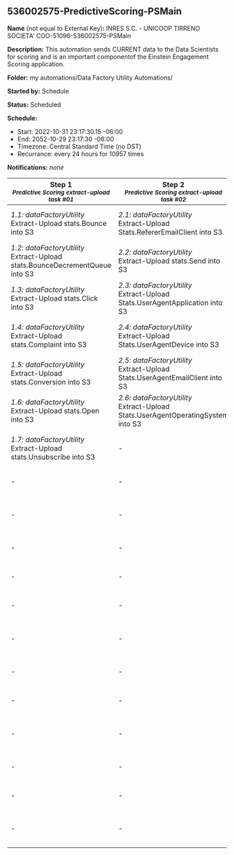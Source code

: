 ## 536002575-PredictiveScoring-PSMain

**Name** (not equal to External Key)**:** INRES S.C. - UNICOOP TIRRENO SOCIETA' COO-51096-536002575-PSMain

**Description:** This automation sends CURRENT data to the Data Scientists for scoring and is an important componentof the Einstein Engagement Scoring application.

**Folder:** my automations/Data Factory Utility Automations/

**Started by:** Schedule

**Status:** Scheduled

**Schedule:**

* Start: 2022-10-31 23:17:30.15 -06:00
* End: 2052-10-29 23:17:30 -06:00
* Timezone: Central Standard Time (no DST)
* Recurrance: every 24 hours for 10957 times

**Notifications:** _none_


| Step 1<br>_<small>Predictive Scoring extract-upload task #01</small>_ | Step 2<br>_<small>Predictive Scoring extract-upload task #02</small>_ | Step 3<br>_<small>Predictive Scoring extract-upload task #03</small>_ | Step 4<br>_<small>Predictive Scoring extract-upload task #04</small>_ | Step 5<br>_<small>Predictive Scoring extract-upload task #05</small>_ | Step 6<br>_<small>Predictive Scoring extract-upload task #06</small>_ | Step 7<br>_<small>Predictive Scoring extract-upload task #07</small>_ | Step 8<br>_<small>Predictive Scoring extract-upload task #08</small>_ | Step 9<br>_<small>Predictive Scoring extract-upload task #09</small>_ |
| --- | --- | --- | --- | --- | --- | --- | --- | --- |
| _1.1: dataFactoryUtility_<br>Extract-Upload stats.Bounce into S3 | _2.1: dataFactoryUtility_<br>Extract-Upload Stats.RefererEmailClient into S3 | _3.1: dataFactoryUtility_<br>Extract-Upload C536002575._GeofenceDefinition into S3 | _4.1: dataFactoryUtility_<br>Extract-Upload C536002575.PSConfig into S3 | _5.1: dataFactoryUtility_<br>Extract-Upload C536002575._MobileMessage into S3 | _6.1: dataFactoryUtility_<br>Extract-Upload C536002575.SmsMemberSharedShortCode_Config into S3 | _7.1: dataFactoryUtility_<br>Extract-Upload dbo.EmailSendDefinition into S3 | _8.1: dataFactoryUtility_<br>Extract-Upload dbo.EnterpriseMember into S3 | _9.1: dataFactoryUtility_<br>Extract-Upload C536002575.VPS_ExportDone into S3 |
| _1.2: dataFactoryUtility_<br>Extract-Upload stats.BounceDecrementQueue into S3 | _2.2: dataFactoryUtility_<br>Extract-Upload stats.Send into S3 | _3.2: dataFactoryUtility_<br>Extract-Upload C536002575._MobileAddress into S3 | _4.2: dataFactoryUtility_<br>Extract-Upload dbo.ProgramActivityInstance into S3 | _5.2: dataFactoryUtility_<br>Extract-Upload dbo.ABTestSend into S3 | _6.2: dataFactoryUtility_<br>Extract-Upload C536002575.SmsMemberShortCodeDistinct into S3 | _7.2: dataFactoryUtility_<br>Extract-Upload dbo.Send into S3 | _8.2: dataFactoryUtility_<br>Extract-Upload dbo.MemberTimeZone into S3 | - |
| _1.3: dataFactoryUtility_<br>Extract-Upload stats.Click into S3 | _2.3: dataFactoryUtility_<br>Extract-Upload Stats.UserAgentApplication into S3 | _3.3: dataFactoryUtility_<br>Extract-Upload C536002575._MobileMessageTracking into S3 | _4.3: dataFactoryUtility_<br>Extract-Upload dbo.ProgramInstance into S3 | _5.3: dataFactoryUtility_<br>Extract-Upload dbo.ABTestSendJob into S3 | _6.3: dataFactoryUtility_<br>Extract-Upload dbo.ABTestSendContent into S3 | _7.3: dataFactoryUtility_<br>Extract-Upload dbo.tblEmails into S3 | _8.3: dataFactoryUtility_<br>Extract-Upload dbo.SendDefType into S3 | - |
| _1.4: dataFactoryUtility_<br>Extract-Upload stats.Complaint into S3 | _2.4: dataFactoryUtility_<br>Extract-Upload Stats.UserAgentDevice into S3 | _3.4: dataFactoryUtility_<br>Extract-Upload C536002575._PushAddress into S3 | _4.4: dataFactoryUtility_<br>Extract-Upload InteractionStudio.Activity into S3 | _5.4: dataFactoryUtility_<br>Extract-Upload dbo.CampaignAsset into S3 | _6.4: dataFactoryUtility_<br>Extract-Upload dbo.ABTestSendType into S3 | _7.4: dataFactoryUtility_<br>Extract-Upload dbo.tblLists into S3 | _8.4: dataFactoryUtility_<br>Extract-Upload dbo.tblMembers into S3 | - |
| _1.5: dataFactoryUtility_<br>Extract-Upload stats.Conversion into S3 | _2.5: dataFactoryUtility_<br>Extract-Upload Stats.UserAgentEmailClient into S3 | _3.5: dataFactoryUtility_<br>Extract-Upload C536002575._PushAddressExtension into S3 | _4.5: dataFactoryUtility_<br>Extract-Upload InteractionStudio.DefinitionInfo into S3 | _5.5: dataFactoryUtility_<br>Extract-Upload dbo.CampaignAssetType into S3 | _6.5: dataFactoryUtility_<br>Extract-Upload dbo.CampaignDefinition into S3 | - | _8.5: dataFactoryUtility_<br>Extract-Upload dbo.TimeZoneDetail into S3 | - |
| _1.6: dataFactoryUtility_<br>Extract-Upload stats.Open into S3 | _2.6: dataFactoryUtility_<br>Extract-Upload Stats.UserAgentOperatingSystem into S3 | _3.6: dataFactoryUtility_<br>Extract-Upload C536002575._PushApplicationCache into S3 | _4.6: dataFactoryUtility_<br>Extract-Upload InteractionStudio.EventDefinition into S3 | _5.6: dataFactoryUtility_<br>Extract-Upload dbo.CustomObject into S3 | _6.6: dataFactoryUtility_<br>Extract-Upload dbo.ImpressionRegion into S3 | - | - | - |
| _1.7: dataFactoryUtility_<br>Extract-Upload stats.Unsubscribe into S3 | - | _3.7: dataFactoryUtility_<br>Extract-Upload C536002575._PushDeviceLookup into S3 | _4.7: dataFactoryUtility_<br>Extract-Upload InteractionStudio.EventInstance into S3 | _5.7: dataFactoryUtility_<br>Extract-Upload dbo.JobCampaignDefinition into S3 | _6.7: dataFactoryUtility_<br>Extract-Upload dbo.JobImpressionRegion into S3 | - | - | - |
| - | - | _3.8: dataFactoryUtility_<br>Extract-Upload C536002575._PushDeviceStatistics into S3 | - | _5.8: dataFactoryUtility_<br>Extract-Upload dbo.Program into S3 | _6.8: dataFactoryUtility_<br>Extract-Upload dbo.Members_ into S3 | - | - | - |
| - | - | _3.9: dataFactoryUtility_<br>Extract-Upload C536002575._PushInAppStatisticsActivityAggregate into S3 | - | _5.9: dataFactoryUtility_<br>Extract-Upload dbo.SendGroup into S3 | _6.9: dataFactoryUtility_<br>Extract-Upload dbo.SendSplit into S3 | - | - | - |
| - | - | _3.10: dataFactoryUtility_<br>Extract-Upload C536002575._PushMessage into S3 | - | _5.10: dataFactoryUtility_<br>Extract-Upload dbo.SendJob into S3 | _6.10: dataFactoryUtility_<br>Extract-Upload dbo.Subscriber into S3 | - | - | - |
| - | - | _3.11: dataFactoryUtility_<br>Extract-Upload C536002575._PushMessageAudience into S3 | - | _5.11: dataFactoryUtility_<br>Extract-Upload dbo.SimpleTag into S3 | _6.11: dataFactoryUtility_<br>Extract-Upload dbo.tblJobs into S3 | - | - | - |
| - | - | _3.12: dataFactoryUtility_<br>Extract-Upload C536002575._PushMessageInApp into S3 | - | _5.12: dataFactoryUtility_<br>Extract-Upload dbo.SimpleTagObject into S3 | _6.12: dataFactoryUtility_<br>Extract-Upload dbo.tblJobs_Lists into S3 | - | - | - |
| - | - | _3.13: dataFactoryUtility_<br>Extract-Upload C536002575._PushMessageTracking into S3 | - | _5.13: dataFactoryUtility_<br>Extract-Upload dbo.SimpleTagObjectType into S3 | _6.13: dataFactoryUtility_<br>Extract-Upload dbo.tblJobs_URLs into S3 | - | - | - |
| - | - | _3.14: dataFactoryUtility_<br>Extract-Upload C536002575._PushSubscriptionHistory into S3 | - | _5.14: dataFactoryUtility_<br>Extract-Upload dbo.SourceAddress into S3 | _6.14: dataFactoryUtility_<br>Extract-Upload dbo.tblSurveyQuestions into S3 | - | - | - |
| - | - | _3.15: dataFactoryUtility_<br>Extract-Upload C536002575._PushTag into S3 | - | _5.15: dataFactoryUtility_<br>Extract-Upload dbo.tblJobs_Surveys into S3 | - | - | - | - |
| - | - | _3.16: dataFactoryUtility_<br>Extract-Upload dbo.Asset into S3 | - | _5.16: dataFactoryUtility_<br>Extract-Upload dbo.tblJobSubscriberBatch into S3 | - | - | - | - |
| - | - | _3.17: dataFactoryUtility_<br>Extract-Upload dbo.PushApplicationConfig into S3 | - | _5.17: dataFactoryUtility_<br>Extract-Upload dbo.tblSurveyAnswers into S3 | - | - | - | - |
| - | - | - | - | _5.18: dataFactoryUtility_<br>Extract-Upload dbo.TriggeredSendJob into S3 | - | - | - | - |
| - | - | - | - | _5.19: dataFactoryUtility_<br>Extract-Upload InteractionStudio.Definition into S3 | - | - | - | - |
